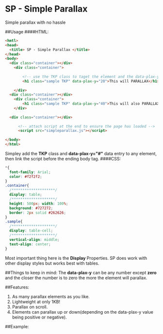# SP - Simple Parallax
Simple parallax with no hassle

##Usage
####HTML:
```html
<hmtl> 
<head>
  <title> SP - Simple Parallax </title>
</head>
<body>
  <div class="container"></div>
    <div class="container">
    
        <!-- use the TKP class to taget the element and the data-plax-y to define the amount of parallax -->
        <h1 class="sample TKP" data-plax-y="20">This will PARALLAX</h1>
        
    </div>
  <div class="container"></div>
    <div class="container">
        <h1 class="sample TKP" data-plax-y="40">This will also PARALLAX less</h1>
    </div>
    
  <div class="container"></div>
  
      <!-- attach script at the end to ensure the page has loaded -->
      <script src="simpleparallax.js"></script>
        
</body>
</html>
```
Simpley add the **TKP** class and **data-plax-y="#"** data entry to any element, then link the script before the ending body tag.
####CSS:

```css
*{
  font-family: Arial;
  color: #f2f2f2;
}
.container{
  /********************/
  display: table;
  /********************/
  height: 500px; width: 100%;
  background: #727272;
  border: 2px solid #262626;
}
.sample{
  /********************/
  display: table-cell;
  /********************/
  vertical-align: middle;
  text-align: center;
}
```

Most important thing here is the **Display** Properties. SP does work with other display styles but works best with tables.

##Things to keep in mind:
The **data-plax-y** can be any number except **zero** and the closer the number is to zero the more the element will parallax.

##Features:
1. As many parallax elements as you like.
2. Lightweight at only 1KB!
3. Parallax on scroll.
4. Elements can parallax up or down(depending on the data-plax-y value being positive or negative).

##Example:
<script async src="//jsfiddle.net/Kree/fv3v6vz6/2/embed/result/"></script>
